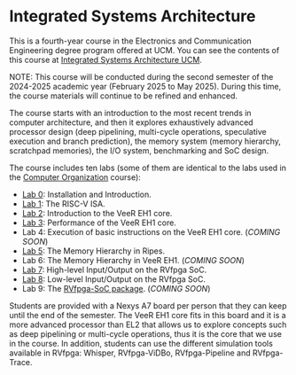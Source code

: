 # Integrated Systems Architecture

This is a fourth-year course in the Electronics and Communication Engineering degree program offered at UCM. You can see the contents of this course at [Integrated Systems Architecture UCM](https://fisicas.ucm.es/data/cont/docs/18-2021-09-01-2021-22%20Gu%C3%ADa%20Docente%20GIEC%20v1.1-157-16091.pdf). 

NOTE: This course will be conducted during the second semester of the 2024-2025 academic year (February 2025 to May 2025). During this time, the course materials will continue to be refined and enhanced.

The course starts with an introduction to the most recent trends in computer architecture, and then it explores exhaustively advanced processor design (deep pipelining, multi-cycle operations, speculative execution and branch prediction), the memory system (memory hierarchy, scratchpad memories), the I/O system, benchmarking and SoC design.

The course includes ten labs (some of them are identical to the labs used in the [Computer Organization](https://github.com/artecs-group/RVfpga-sim-addons/tree/main/Computer_Organization) course):

+ [Lab 0](https://github.com/artecs-group/RVfpga-sim-addons/tree/main/Computer_Organization/Lab0): Installation and Introduction.
+ [Lab 1](https://github.com/artecs-group/RVfpga-sim-addons/tree/main/Computer_Organization/Lab1): The RISC-V ISA.
+ [Lab 2](https://github.com/artecs-group/RVfpga-sim-addons/tree/main/Computer_Organization/Lab2): Introduction to the VeeR EH1 core.
+ [Lab 3](https://github.com/artecs-group/RVfpga-sim-addons/tree/main/Integrated_Systems_Architecture/Lab3): Performance of the VeeR EH1 core.
+ Lab 4: Execution of basic instructions on the VeeR EH1 core. (*COMING SOON*)
+ [Lab 5](https://github.com/artecs-group/RVfpga-sim-addons/tree/main/Computer_Organization/Lab3): The Memory Hierarchy in Ripes.
+ Lab 6: The Memory Hierarchy in VeeR EH1. (*COMING SOON*)
+ [Lab 7](https://github.com/artecs-group/RVfpga-sim-addons/tree/main/Computer_Organization/Lab4): High-level Input/Output on the RVfpga SoC.
+ [Lab 8](https://github.com/artecs-group/RVfpga-sim-addons/tree/main/Integrated_Systems_Architecture/Lab8): Low-level Input/Output on the RVfpga SoC.
+ Lab 9: The [RVfpga-SoC package](https://university.imgtec.com/rvfpgasoc-download-page-en/). (*COMING SOON*)

Students are provided with a Nexys A7 board per person that they can keep until the end of the semester. The VeeR EH1 core fits in this board and it is a more advanced processor than EL2 that allows us to explore concepts such as deep pipelining or multi-cycle operations, thus it is the core that we use in the course. In addition, students can use the different simulation tools available in RVfpga: Whisper, RVfpga-ViDBo, RVfpga-Pipeline and RVfpga-Trace.
